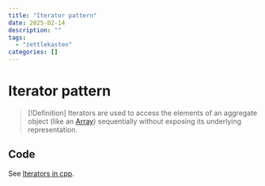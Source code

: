 ```yaml
---
title: "Iterator pattern"
date: 2025-02-14
description: ""
tags: 
  - "zettlekasten"
categories: []
---
```


# Iterator pattern
> [!Definition]
> Iterators are used to access the elements of an aggregate object (like an [Array](Array)) sequentially without exposing its underlying representation.

## Code
See [Iterators in cpp](zettelkasten/Iterators%20in%20cpp.md).
